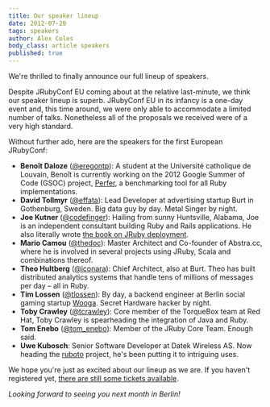 ```yaml
---
title: Our speaker lineup
date: 2012-07-20
tags: speakers
author: Alex Coles
body_class: article speakers
published: true
---
```


We're thrilled to finally announce our full lineup of speakers. 

Despite JRubyConf EU coming about at the relative last-minute, we think our speaker lineup is superb. JRubyConf EU in its infancy is a one-day event and, this time around, we were only able to accommodate a limited number of talks. Nonetheless all of the proposals we received were of a very high standard.

Without further ado, here are the speakers for the first European JRubyConf:

* **Benoît Daloze** ([@eregontp][eregontp]): A student at the Université catholique de Louvain, Benoît is currently working on the 2012 Google Summer of Code (GSOC) project, [Perfer][perfer], a benchmarking tool for all Ruby implementations.
* **David Tollmyr** ([@effata][effata]): Lead Developer at advertising startup Burt in Gothenburg, Sweden. Big data guy by day. Metal Singer by night.
* **Joe Kutner** ([@codefinger][codefinger]): Hailing from sunny Huntsville, Alabama, Joe is an independent consultant building Ruby and Rails applications. He also literally wrote [the book on JRuby deployment][deploying-with-jruby].
* **Mario Camou** ([@thedoc][thedoc]): Master Architect and Co-founder of Abstra.cc, where he is involved in several projects using JRuby, Scala and combinations thereof.
* **Theo Hultberg** ([@iconara][iconara]): Chief Architect, also at Burt. Theo has built distributed analytics systems that handle tens of millions of messages per day – all in Ruby.
* **Tim Lossen** ([@tlossen][tlossen]): By day, a backend engineer at Berlin social gaming startup [Wooga](http://wooga.com). Secret Hardware hacker by night.
* **Toby Crawley** ([@tcrawley][tcrawley]): Core member of the TorqueBox team at Red Hat, Toby Crawley is spearheading the integration of Java and Ruby.
* **Tom Enebo** ([@tom_enebo][tom_enebo]): Member of the JRuby Core Team. Enough said.
* **Uwe Kubosch**: Senior Software Developer at Datek Wireless AS. Now heading the [ruboto][Ruboto] project, he's been putting it to intriguing uses.

We hope you're just as excited about our lineup as we are. If you haven't registered yet, [there are still some tickets available](http://eurucamp2012.eventbrite.com/).

_Looking forward to seeing you next month in Berlin!_

[eregontp]:http://twitter.com/eregontp
[effata]:http://twitter.com/effata
[codefinger]:http://twitter.com/codefinger
[thedoc]:http://twitter.com/thedoc
[iconara]:http://twitter.com/iconara
[tlossen]:http://twitter.com/tlossen
[tom_enebo]:http://twitter.com/tom_enebo
[tcrawley]:http://twitter.com/tcrawley

[deploying-with-jruby]:http://pragprog.com/book/jkdepj/deploying-with-jruby
[perfer]:https://github.com/jruby/perfer
[ruboto]:http://ruboto.org
